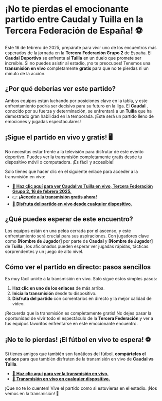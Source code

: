 # ¡No te pierdas el emocionante partido entre Caudal y Tuilla en la Tercera Federación de España! ⚽️

Este 16 de febrero de 2025, prepárate para vivir uno de los encuentros más esperados de la jornada en la **Tercera Federación Grupo 2** de España. El **Caudal Deportivo** se enfrenta al **Tuilla** en un duelo que promete ser increíble. Si no puedes asistir al estadio, ¡no te preocupes! Tenemos una **transmisión en vivo** completamente **gratis** para que no te pierdas ni un minuto de la acción.

## ¿Por qué deberías ver este partido?

Ambos equipos están luchando por posiciones clave en la tabla, y este enfrentamiento podría ser decisivo para su futuro en la liga. El **Caudal** , conocido por su fuerza y determinación, se enfrentará a un **Tuilla** que ha demostrado gran habilidad en la temporada. ¡Este será un partido lleno de emociones y jugadas espectaculares!

## ¡Sigue el partido en vivo y gratis! 🖥️

No necesitas estar frente a la televisión para disfrutar de este evento deportivo. Puedes ver la transmisión completamente gratis desde tu dispositivo móvil o computadora. ¡Es fácil y accesible!

Solo tienes que hacer clic en el siguiente enlace para acceder a la transmisión en vivo:

- [🔴 **Haz clic aquí para ver Caudal vs Tuilla en vivo, Tercera Federación Grupo 2, 16 de febrero 2025.**](https://tinyurl.com/livestreamfreeo?st=Caudal+vs+Tuilla&si=gh)
- [👉 **¡Accede a la transmisión gratis ahora!**](https://tinyurl.com/livestreamfreeo?st=Caudal+vs+Tuilla&si=gh)
- [📲 **Disfruta del partido en vivo desde cualquier dispositivo.**](https://tinyurl.com/livestreamfreeo?st=Caudal+vs+Tuilla&si=gh)

## ¿Qué puedes esperar de este encuentro?

Los equipos están en una pelea cerrada por el ascenso, y este enfrentamiento será crucial para sus aspiraciones. Con jugadores clave como **[Nombre de Jugador]** por parte de **Caudal** y **[Nombre de Jugador]** de **Tuilla** , los aficionados pueden esperar ver jugadas rápidas, tácticas sorprendentes y un juego de alto nivel.

## Cómo ver el partido en directo: pasos sencillos

Es muy fácil unirte a la transmisión en vivo. Solo sigue estos simples pasos:

1. **Haz clic en uno de los enlaces** de más arriba.
2. **Inicia la transmisión** desde tu dispositivo.
3. **Disfruta del partido** con comentarios en directo y la mejor calidad de video.

¡Recuerda que la transmisión es completamente gratis! No dejes pasar la oportunidad de vivir todo el espectáculo de la **Tercera Federación** y ver a tus equipos favoritos enfrentarse en este emocionante encuentro.

## ¡No te lo pierdas! ¡El fútbol en vivo te espera! ⚽

Si tienes amigos que también son fanáticos del fútbol, **compárteles el enlace** para que también disfruten de la transmisión en vivo de **Caudal vs Tuilla**.

- [🔴 **Haz clic aquí para ver la transmisión en vivo.**](https://tinyurl.com/livestreamfreeo?st=Caudal+vs+Tuilla&si=gh)
- [📲 **Transmisión en vivo en cualquier dispositivo.**](https://tinyurl.com/livestreamfreeo?st=Caudal+vs+Tuilla&si=gh)

¡Que no te lo cuenten! Vive el partido como si estuvieras en el estadio. ¡Nos vemos en la transmisión! 🎉

